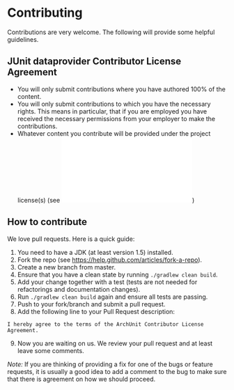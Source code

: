 # Contributing

Contributions are very welcome. The following will provide some helpful guidelines.

## JUnit dataprovider Contributor License Agreement

* You will only submit contributions where you have authored 100% of the content.
* You will only submit contributions to which you have the necessary rights. 
This means in particular, that if you are employed you have received the necessary permissions 
from your employer to make the contributions.
* Whatever content you contribute will be provided under the project license(s) (see !["LICENSE.txt"](LICENSE.txt))

## How to contribute

We love pull requests. Here is a quick guide:

1. You need to have a JDK (at least version 1.5) installed.
2. Fork the repo (see https://help.github.com/articles/fork-a-repo).
3. Create a new branch from master.
4. Ensure that you have a clean state by running `./gradlew clean build`.
5. Add your change together with a test (tests are not needed for refactorings and documentation changes).
6. Run `./gradlew clean build` again and ensure all tests are passing.
7. Push to your fork/branch and submit a pull request.
8. Add the following line to your Pull Request description:
```
I hereby agree to the terms of the ArchUnit Contributor License Agreement.
```
9. Now you are waiting on us. We review your pull request and at least leave some comments.

*Note:* If you are thinking of providing a fix for one of the bugs or feature requests, it is usually
a good idea to add a comment to the bug to make sure that there is agreement on how we should proceed.
